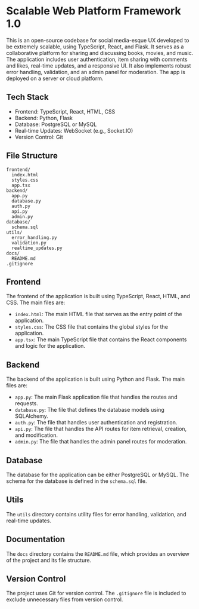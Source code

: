 # Scalable Web Platform Framework 1.0

This is an open-source codebase for social media-esque UX developed to be extremely scalable, using TypeScript, React, and Flask. It serves as a collaborative platform for sharing and discussing books, movies, and music. The application includes user authentication, item sharing with comments and likes, real-time updates, and a responsive UI. It also implements robust error handling, validation, and an admin panel for moderation. The app is deployed on a server or cloud platform.

## Tech Stack

- Frontend: TypeScript, React, HTML, CSS
- Backend: Python, Flask
- Database: PostgreSQL or MySQL
- Real-time Updates: WebSocket (e.g., Socket.IO)
- Version Control: Git

## File Structure

```
frontend/
  index.html
  styles.css
  app.tsx
backend/
  app.py
  database.py
  auth.py
  api.py
  admin.py
database/
  schema.sql
utils/
  error_handling.py
  validation.py
  realtime_updates.py
docs/
  README.md
.gitignore
```

## Frontend

The frontend of the application is built using TypeScript, React, HTML, and CSS. The main files are:

- `index.html`: The main HTML file that serves as the entry point of the application.
- `styles.css`: The CSS file that contains the global styles for the application.
- `app.tsx`: The main TypeScript file that contains the React components and logic for the application.

## Backend

The backend of the application is built using Python and Flask. The main files are:

- `app.py`: The main Flask application file that handles the routes and requests.
- `database.py`: The file that defines the database models using SQLAlchemy.
- `auth.py`: The file that handles user authentication and registration.
- `api.py`: The file that handles the API routes for item retrieval, creation, and modification.
- `admin.py`: The file that handles the admin panel routes for moderation.

## Database

The database for the application can be either PostgreSQL or MySQL. The schema for the database is defined in the `schema.sql` file.

## Utils

The `utils` directory contains utility files for error handling, validation, and real-time updates.

## Documentation

The `docs` directory contains the `README.md` file, which provides an overview of the project and its file structure.

## Version Control

The project uses Git for version control. The `.gitignore` file is included to exclude unnecessary files from version control.

